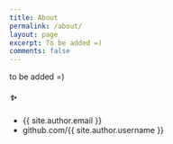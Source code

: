 ```yaml
---
title: About
permalink: /about/
layout: page
excerpt: To be added =) 
comments: false
---
```


to be added =) 

#####  ✨

- {{ site.author.email }}
- github.com/{{ site.author.username }}
